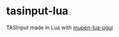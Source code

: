 # tasinput-lua
TASInput made in Lua with [mupen-lua-ugui](https://github.com/Aurumaker72/mupen-lua-ugui)
